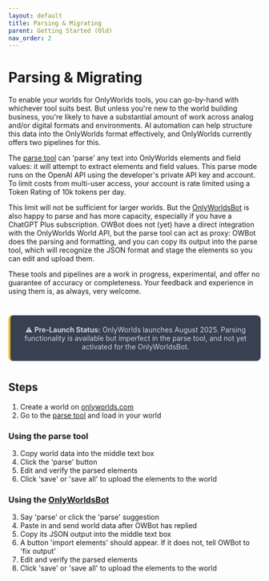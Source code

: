 ```yaml
---
layout: default
title: Parsing & Migrating
parent: Getting Started (Old)
nav_order: 2
---
```


# Parsing & Migrating

To enable your worlds for OnlyWorlds tools, you can go-by-hand with whichever tool suits best. But unless you're new to the world building business, you're likely to have a substantial amount of work across analog and/or digital formats and environments. AI automation can help structure this data into the OnlyWorlds format effectively, and OnlyWorlds currently offers two pipelines for this. 
 
The [parse tool](https://onlyworlds.com/parse_tool) can 'parse' any text into OnlyWorlds elements and field values: it will attempt to extract elements and field values. This parse mode runs on the OpenAI API using the developer's private API key and account. To limit costs from multi-user access, your account is rate limited using a Token Rating of 10k tokens per day.

This limit will not be sufficient for larger worlds. But the [OnlyWorldsBot](https://chatgpt.com/g/g-dydgDFnOz-onlyworldsbot) is also happy to parse and has more capacity, especially if you have a ChatGPT Plus subscription. 
OWBot does not (yet) have a direct integration with the OnlyWorlds World API, but the parse tool can act as proxy: OWBot does the parsing and formatting, and you can copy its output into the parse tool, which will recognize the JSON format and stage the elements so you can edit and upload them.

These tools and pipelines are a work in progress, experimental, and offer no guarantee of accuracy or completeness. Your feedback and experience in using them is, as always, very welcome.

<div style="text-align: center; margin: 40px 0; padding: 20px; background: #374151; border-radius: 8px; border-left: 4px solid #fbbf24;">
<p style="color: #d1d5db; margin: 0;">⚠️ <strong>Pre-Launch Status:</strong> OnlyWorlds launches August 2025. Parsing functionality is available but imperfect in the parse tool, and not yet activated for the OnlyWorldsBot.</p>
</div>


## Steps

1. Create a world on [onlyworlds.com](https://onlyworlds.com)
2. Go to the [parse tool](https://onlyworlds.com/parse_tool) and load in your world

### Using the parse tool

3. Copy world data into the middle text box
4. Click the 'parse' button
5. Edit and verify the parsed elements
6. Click 'save' or 'save all' to upload the elements to the world

### Using the [OnlyWorldsBot](https://chatgpt.com/g/g-dydgDFnOz-onlyworldsbot)
 
3. Say 'parse' or click the 'parse' suggestion
4. Paste in and send world data after OWBot has replied
5. Copy its JSON output into the middle text box
6. A button 'import elements' should appear. If it does not, tell OWBot to 'fix output'
7. Edit and verify the parsed elements
8. Click 'save' or 'save all' to upload the elements to the world


 